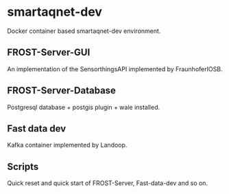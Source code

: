 # smartaqnet-dev
Docker container based smartaqnet-dev environment.
## FROST-Server-GUI
An implementation of the SensorthingsAPI implemented by FraunhoferIOSB.
## FROST-Server-Database
Postgresql database + postgis plugin + wale installed.
## Fast data dev
Kafka container implemented by Landoop.
## Scripts
Quick reset and quick start of FROST-Server, Fast-data-dev and so on.
